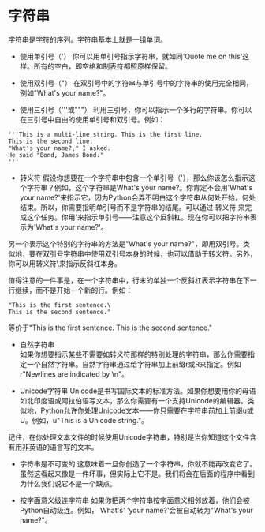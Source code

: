 # 字符串
字符串是字符的序列。字符串基本上就是一组单词。

* 使用单引号（'）
你可以用单引号指示字符串，就如同'Quote me on this'这样。所有的空白，即空格和制表符都照原样保留。

* 使用双引号（"）
在双引号中的字符串与单引号中的字符串的使用完全相同，例如"What's your name?"。

* 使用三引号（'''或"""）
利用三引号，你可以指示一个多行的字符串。你可以在三引号中自由的使用单引号和双引号。例如：

```
'''This is a multi-line string. This is the first line.
This is the second line.
"What's your name?," I asked.
He said "Bond, James Bond."
'''
```

* 转义符
假设你想要在一个字符串中包含一个单引号（'），那么你该怎么指示这个字符串？例如，这个字符串是What's your name?。你肯定不会用'What's your name?'来指示它，因为Python会弄不明白这个字符串从何处开始，何处结束。所以，你需要指明单引号而不是字符串的结尾。可以通过 转义符 来完成这个任务。你用\'来指示单引号——注意这个反斜杠。现在你可以把字符串表示为'What\'s your name?'。

另一个表示这个特别的字符串的方法是"What's your name?"，即用双引号。类似地，要在双引号字符串中使用双引号本身的时候，也可以借助于转义符。另外，你可以用转义符\\来指示反斜杠本身。

值得注意的一件事是，在一个字符串中，行末的单独一个反斜杠表示字符串在下一行继续，而不是开始一个新的行。例如：

```
"This is the first sentence.\
This is the second sentence."
```
等价于"This is the first sentence. This is the second sentence."

* 自然字符串  
如果你想要指示某些不需要如转义符那样的特别处理的字符串，那么你需要指定一个自然字符串。自然字符串通过给字符串加上前缀r或R来指定。例如r"Newlines are indicated by \n"。

* Unicode字符串
Unicode是书写国际文本的标准方法。如果你想要用你的母语如北印度语或阿拉伯语写文本，那么你需要有一个支持Unicode的编辑器。类似地，Python允许你处理Unicode文本——你只需要在字符串前加上前缀u或U。例如，u"This is a Unicode string."。

记住，在你处理文本文件的时候使用Unicode字符串，特别是当你知道这个文件含有用非英语的语言写的文本。

* 字符串是不可变的
这意味着一旦你创造了一个字符串，你就不能再改变它了。虽然这看起来像是一件坏事，但实际上它不是。我们将会在后面的程序中看到为什么我们说它不是一个缺点。

* 按字面意义级连字符串
如果你把两个字符串按字面意义相邻放着，他们会被Python自动级连。例如，'What\'s' 'your name?'会被自动转为"What's your name?"。